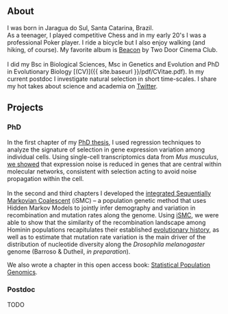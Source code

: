 ## About
I was born in Jaragua do Sul, Santa Catarina, Brazil.
<br>
As a teenager, I played competitive Chess and in my early 20's I was a professional Poker player.
I ride a bicycle but I also enjoy walking (and hiking, of course).
My favorite album is [Beacon](https://open.spotify.com/album/3Mdzwty8ag5QyAYLxThypm?si=pMxZbAt7SGejBGPalS8h7g) by Two Door Cinema Club.
<br><br>
I did my Bsc in Biological Sciences, Msc in Genetics and Evolution and PhD in Evolutionary Biology [(CV)]({{ site.baseurl }}/pdf/CVitae.pdf).
In my current postdoc I investigate natural selection in short time-scales. 
I share my hot takes about science and academia on [Twitter](https://twitter.com/gv_barroso).

## Projects

### PhD
In the first chapter of my [PhD thesis][phd], I used regression techniques to analyze the signature of selection in gene expression variation among individual cells. Using single-cell transcriptomics data from _Mus musculus_, [we showed](https://www.genetics.org/content/208/1/173) that expression noise is reduced in genes that are central within molecular networks, consistent with selection acting to avoid noise propagation within the cell.
<br><br>
In the second and third chapters I developed the [integrated Sequentially Markovian Coalescent][ismc] (iSMC) – a population genetic method that uses Hidden Markov Models to jointly infer demography and variation in recombination and mutation rates along the genome. Using [iSMC][ismc], we were able to show that the similarity of the recombination landscape among Hominin populations recapitulates their established [evolutionary history](https://journals.plos.org/plosgenetics/article?id=10.1371/journal.pgen.1008449), as well as to estimate that mutation rate variation is the main driver of the distribution of nucleotide diversity along the _Drosophila melanogaster_ genome (Barroso & Dutheil, _in preparation_).

We also wrote a chapter in this open access book: [Statistical Population Genomics](https://link.springer.com/book/10.1007/978-1-0716-0199-0).

### Postdoc
TODO


[phd]: https://macau.uni-kiel.de/servlets/MCRFileNodeServlet/dissertation_derivate_00008280/Diss_GVB_Thesis.pdf
[ismc]: https://github.com/gvbarroso/iSMC
[tides]: https://github.com/gvbarroso/ABCDFE